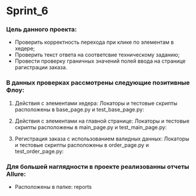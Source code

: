 # Sprint_6

### Цель данного проекта:
* Проверить корректность перехода при клике по элементам в хедере;
* Проверить текст ответа на соответсвие техническому заданию;
* Провести проверку граничных значений полей ввода на странице рагистрации заказа.

### В данных проверках рассмотрены следующие позитивные Флоу:

1. Действия с элементами хедера:
 Локаторы и тестовые скрипты расположены в base_page.py и test_base_page.py:

2. Действия с элементами на главной странице:
 Локаторы и тестовые скрипты расположены в main_page.py и test_main_page.py:

3. Регистрация заказа с использованием валидных данных:
 Локаторы и тестовые скрипты расположены в order_page.py и test_order_page.py:

### Для большей наглядности в проекте реализованны отчеты Allure:
* Расположены в папке: reports


